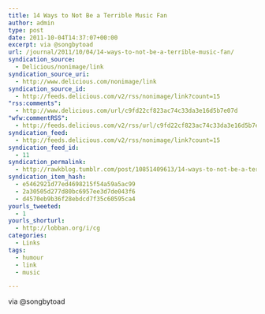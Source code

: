 ```yaml
---
title: 14 Ways to Not Be a Terrible Music Fan
author: admin
type: post
date: 2011-10-04T14:37:07+00:00
excerpt: via @songbytoad
url: /journal/2011/10/04/14-ways-to-not-be-a-terrible-music-fan/
syndication_source:
  - Delicious/nonimage/link
syndication_source_uri:
  - http://www.delicious.com/nonimage/link
syndication_source_id:
  - http://feeds.delicious.com/v2/rss/nonimage/link?count=15
"rss:comments":
  - http://www.delicious.com/url/c9fd22cf823ac74c33da3e16d5b7e07d
"wfw:commentRSS":
  - http://feeds.delicious.com/v2/rss/url/c9fd22cf823ac74c33da3e16d5b7e07d
syndication_feed:
  - http://feeds.delicious.com/v2/rss/nonimage/link?count=15
syndication_feed_id:
  - 11
syndication_permalink:
  - http://rawkblog.tumblr.com/post/10851409613/14-ways-to-not-be-a-terrible-music-fan
syndication_item_hash:
  - e5462921d77ed4698215f54a59a5ac99
  - 2a30505d277d80bc6957ee3d7de043f6
  - d4570eb9b36f28ebdcd7f35c60595ca4
yourls_tweeted:
  - 1
yourls_shorturl:
  - http://lobban.org/i/cg
categories:
  - Links
tags:
  - humour
  - link
  - music

---
```

via @songbytoad